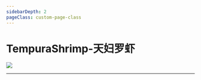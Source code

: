 ```yaml
---
sidebarDepth: 2
pageClass: custom-page-class
---
```


#  TempuraShrimp-天妇罗虾
<div class="imgb" >
 <img  src="https://yuhuawebsite.oss-cn-hongkong.aliyuncs.com/A-2.%E5%A4%A9%E5%A6%87%E7%BD%97%E8%99%BE--Tempura%20shrimp.jpg">
</div>
<hr>
<br>
<br>
<br>
<br>
<br>